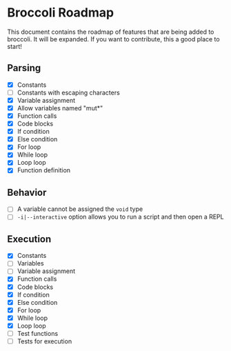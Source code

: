 # Broccoli Roadmap

This document contains the roadmap of features that are being added to broccoli. It will
be expanded. If you want to contribute, this a good place to start!

## Parsing

* [x] Constants
* [ ] Constants with escaping characters
* [x] Variable assignment
* [x] Allow variables named "mut\*"
* [x] Function calls
* [x] Code blocks
* [x] If condition
* [x] Else condition
* [x] For loop
* [x] While loop
* [x] Loop loop
* [x] Function definition

## Behavior

* [ ] A variable cannot be assigned the `void` type
* [ ] `-i|--interactive` option allows you to run a script and then open a REPL

## Execution

* [x] Constants
* [ ] Variables
* [ ] Variable assignment
* [x] Function calls
* [x] Code blocks
* [x] If condition
* [x] Else condition
* [x] For loop
* [x] While loop
* [x] Loop loop
* [ ] Test functions
* [ ] Tests for execution

